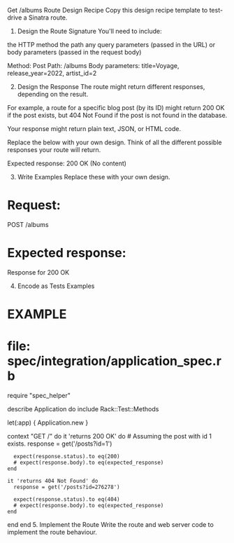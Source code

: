 Get /albums Route Design Recipe
Copy this design recipe template to test-drive a Sinatra route.

1. Design the Route Signature
You'll need to include:

the HTTP method
the path
any query parameters (passed in the URL)
or body parameters (passed in the request body)

Method: Post
Path: /albums
Body parameters: title=Voyage, release_year=2022, artist_id=2

2. Design the Response
The route might return different responses, depending on the result.

For example, a route for a specific blog post (by its ID) might return 200 OK if the post exists, but 404 Not Found if the post is not found in the database.

Your response might return plain text, JSON, or HTML code.

Replace the below with your own design. Think of all the different possible responses your route will return.

Expected response: 200 OK (No content)

3. Write Examples
Replace these with your own design.

# Request:

POST /albums

# Expected response:

Response for 200 OK

4. Encode as Tests Examples
# EXAMPLE
# file: spec/integration/application_spec.rb

require "spec_helper"

describe Application do
  include Rack::Test::Methods

  let(:app) { Application.new }

  context "GET /" do
    it 'returns 200 OK' do
      # Assuming the post with id 1 exists.
      response = get('/posts?id=1')

      expect(response.status).to eq(200)
      # expect(response.body).to eq(expected_response)
    end

    it 'returns 404 Not Found' do
      response = get('/posts?id=276278')

      expect(response.status).to eq(404)
      # expect(response.body).to eq(expected_response)
    end
  end
end
5. Implement the Route
Write the route and web server code to implement the route behaviour.